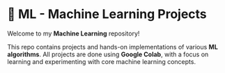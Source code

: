 # 🧠 ML - Machine Learning Projects

Welcome to my **Machine Learning** repository!

This repo contains projects and hands-on implementations of various **ML algorithms**. All projects are done using **Google Colab**, with a focus on learning and experimenting with core machine learning concepts.


